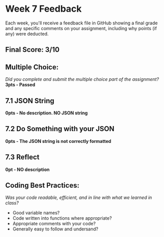 # Week 7 Feedback
Each week, you'll receive a feedback file in GitHub showing a final grade and any specific comments on your assignment, including why points (if any) were deducted.


## Final Score: 3/10

## Multiple Choice:
_Did you complete and submit the multiple choice part of the assignment?_
**3pts - Passed**


## 7.1 JSON String
**0pts - No description. NO JSON string**

## 7.2 Do Something with your JSON
**0pts - The JSON string is not correctly formatted**

## 7.3 Reflect
**0pt - NO description**

## Coding Best Practices:
_Was your code readable, efficient, and in line with what we learned in class?_
* Good variable names?
* Code written into functions where appropriate?
* Appropriate comments with your code?
* Generally easy to follow and undersand?
